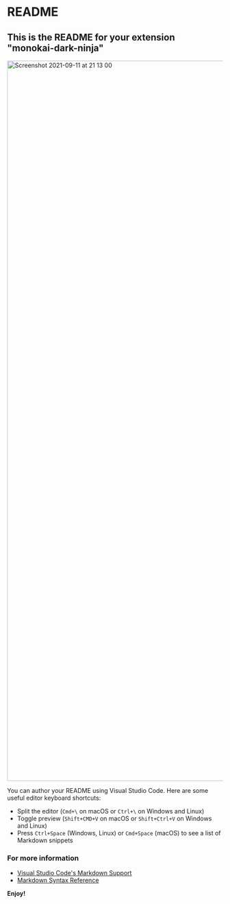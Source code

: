 # README
## This is the README for your extension "monokai-dark-ninja"

<img width="1680" alt="Screenshot 2021-09-11 at 21 13 00" src="https://user-images.githubusercontent.com/8467401/132960513-f07d7774-3d87-43b1-8fcb-99451675b0c4.png">

You can author your README using Visual Studio Code.  Here are some useful editor keyboard shortcuts:

* Split the editor (`Cmd+\` on macOS or `Ctrl+\` on Windows and Linux)
* Toggle preview (`Shift+CMD+V` on macOS or `Shift+Ctrl+V` on Windows and Linux)
* Press `Ctrl+Space` (Windows, Linux) or `Cmd+Space` (macOS) to see a list of Markdown snippets

### For more information
* [Visual Studio Code's Markdown Support](http://code.visualstudio.com/docs/languages/markdown)
* [Markdown Syntax Reference](https://help.github.com/articles/markdown-basics/)

**Enjoy!**
